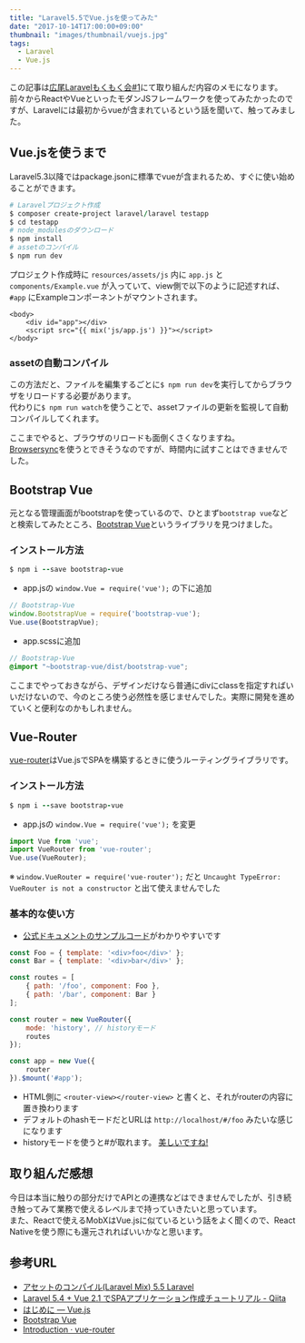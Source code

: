 ```yaml
---
title: "Laravel5.5でVue.jsを使ってみた"
date: "2017-10-14T17:00:00+09:00"
thumbnail: "images/thumbnail/vuejs.jpg"
tags:
  - Laravel
  - Vue.js
---
```


この記事は[広尾Laravelもくもく会#1](https://hiro-o.connpass.com/event/67795/)にて取り組んだ内容のメモになります。  
前々からReactやVueといったモダンJSフレームワークを使ってみたかったのですが、Laravelには最初からvueが含まれているという話を聞いて、触ってみました。

<!--more-->

## Vue.jsを使うまで
Laravel5.3以降ではpackage.jsonに標準でvueが含まれるため、すぐに使い始めることができます。

``` ruby
# Laravelプロジェクト作成
$ composer create-project laravel/laravel testapp
$ cd testapp
# node_modulesのダウンロード
$ npm install
# assetのコンパイル
$ npm run dev
```

プロジェクト作成時に `resources/assets/js` 内に `app.js` と `components/Example.vue` が入っていて、view側で以下のように記述すれば、`#app` にExampleコンポーネントがマウントされます。

``` app.blade.php
<body>
    <div id="app"></div>
    <script src="{{ mix('js/app.js') }}"></script>
</body>
```

### assetの自動コンパイル
この方法だと、ファイルを編集するごとに`$ npm run dev`を実行してからブラウザをリロードする必要があります。  
代わりに`$ npm run watch`を使うことで、assetファイルの更新を監視して自動コンパイルしてくれます。

ここまでやると、ブラウザのリロードも面倒くさくなりますね。  
[Browsersync](https://www.browsersync.io/)を使うとできそうなのですが、時間内に試すことはできませんでした。


## Bootstrap Vue
元となる管理画面がbootstrapを使っているので、ひとまず`bootstrap vue`などと検索してみたところ、[Bootstrap Vue](https://bootstrap-vue.js.org/)というライブラリを見つけました。

### インストール方法

``` ruby
$ npm i --save bootstrap-vue
```

* app.jsの `window.Vue = require('vue');` の下に追加

``` app.js
// Bootstrap-Vue
window.BootstrapVue = require('bootstrap-vue');
Vue.use(BootstrapVue);
```

* app.scssに追加

``` app.scss
// Bootstrap-Vue
@import "~bootstrap-vue/dist/bootstrap-vue";
```

ここまでやっておきながら、デザインだけなら普通にdivにclassを指定すればいいだけないので、今のところ使う必然性を感じませんでした。実際に開発を進めていくと便利なのかもしれません。


## Vue-Router
[vue-router](https://router.vuejs.org/ja/)はVue.jsでSPAを構築するときに使うルーティングライブラリです。

### インストール方法

``` ruby
$ npm i --save bootstrap-vue
```
* app.jsの `window.Vue = require('vue');` を変更  

``` app.js
import Vue from 'vue';
import VueRouter from 'vue-router';
Vue.use(VueRouter);
```
※ `window.VueRouter = require('vue-router');` だと `Uncaught TypeError: VueRouter is not a constructor` と出て使えませんでした

### 基本的な使い方
* [公式ドキュメントのサンプルコード](https://router.vuejs.org/ja/essentials/getting-started.html)がわかりやすいです

``` app.js
const Foo = { template: '<div>foo</div>' };
const Bar = { template: '<div>bar</div>' };

const routes = [
    { path: '/foo', component: Foo },
    { path: '/bar', component: Bar }
];

const router = new VueRouter({
    mode: 'history', // historyモード
    routes
});

const app = new Vue({
    router
}).$mount('#app');
```
* HTML側に `<router-view></router-view>` と書くと、それがrouterの内容に置き換わります
* デフォルトのhashモードだとURLは `http://localhost/#/foo` みたいな感じになります
* historyモードを使うと#が取れます。 [美しいですね!](https://router.vuejs.org/ja/essentials/history-mode.html)

## 取り組んだ感想
今日は本当に触りの部分だけでAPIとの連携などはできませんでしたが、引き続き触ってみて業務で使えるレベルまで持っていきたいと思っています。  
また、Reactで使えるMobXはVue.jsに似ているという話をよく聞くので、React Nativeを使う際にも還元されればいいかなと思います。


## 参考URL
* [アセットのコンパイル(Laravel Mix) 5.5 Laravel](https://readouble.com/laravel/5.5/ja/mix.html)
* [Laravel 5.4 + Vue 2.1 でSPAアプリケーション作成チュートリアル - Qiita](https://qiita.com/acro5piano/items/f33381fc60408abe9865)
* [はじめに — Vue.js](https://jp.vuejs.org/v2/guide/)
* [Bootstrap Vue](https://bootstrap-vue.js.org/)
* [Introduction · vue-router](https://router.vuejs.org/ja/)
